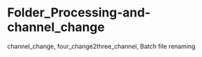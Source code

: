 # Folder_Processing-and-channel_change
channel_change, four_change2three_channel, Batch file renaming
